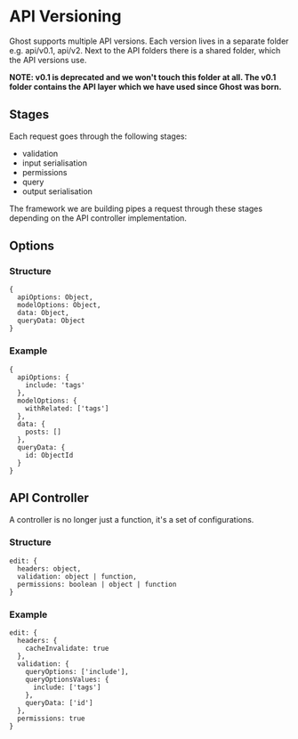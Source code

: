 # API Versioning

Ghost supports multiple API versions.
Each version lives in a separate folder e.g. api/v0.1, api/v2.
Next to the API folders there is a shared folder, which the API versions use.

**NOTE: v0.1 is deprecated and we won't touch this folder at all. The v0.1 folder 
contains the API layer which we have used since Ghost was born.**

## Stages

Each request goes through the following stages:

- validation
- input serialisation
- permissions
- query
- output serialisation

The framework we are building pipes a request through these stages depending on the API controller implementation.


## Options

### Structure

```
{
  apiOptions: Object,
  modelOptions: Object,
  data: Object,
  queryData: Object
}
```

### Example

```
{
  apiOptions: {
    include: 'tags'
  },
  modelOptions: {
    withRelated: ['tags']
  },
  data: {
    posts: []
  },
  queryData: {
    id: ObjectId
  }
}
```

## API Controller

A controller is no longer just a function, it's a set of configurations.

### Structure

```
edit: {
  headers: object,
  validation: object | function,
  permissions: boolean | object | function
}
```

### Example


```
edit: {
  headers: {
    cacheInvalidate: true
  },
  validation: {
    queryOptions: ['include'],
    queryOptionsValues: {
      include: ['tags']
    },
    queryData: ['id']
  },
  permissions: true
}
```
